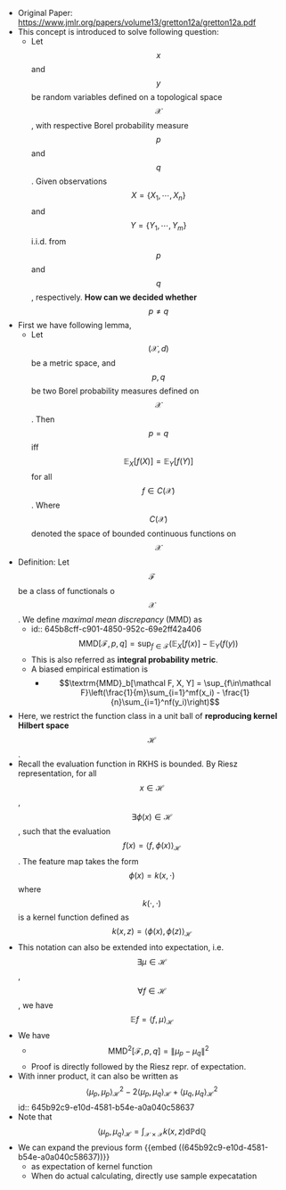 - Original Paper: https://www.jmlr.org/papers/volume13/gretton12a/gretton12a.pdf
- This concept is introduced to solve following question:
	- Let $$x$$ and $$y$$ be random variables defined on a topological space $$\mathcal{X}$$, with respective Borel probability measure $$p$$ and $$q$$. Given observations $$X = \{X_1,\cdots, X_n\}$$ and $$Y=\{Y_1, \cdots, Y_m\}$$ i.i.d. from $$p$$ and $$q$$, respectively. **How can we decided whether** $$p\neq q$$
- First we have following lemma,
	- Let $$(\mathcal X, d)$$ be a metric space, and $$p, q$$ be two Borel probability measures defined on $$\mathcal X$$. Then $$p=q$$ iff $$\mathbb{E}_X[f(X)]=\mathbb{E}_Y[f(Y)]$$ for all $$f\in C(\mathcal X)$$. Where $$C(\mathcal X)$$ denoted the space of bounded  continuous functions on $$\mathcal X$$
- Definition: Let $$\mathcal F$$ be a class of functionals o $$\mathcal X$$. We define *maximal mean discrepancy* (MMD) as
	- id:: 645b8cff-c901-4850-952c-69e2ff42a406
	  $$\textrm{MMD}[\mathcal F, p, q] = \sup_{f\in\mathcal F}\left(\mathbb{E}_X[f(x)] - \mathbb{E}_Y(f(y)\right)$$
	- This is also referred as **integral probability metric**.
	- A biased empirical estimation is
		- $$\textrm{MMD}_b[\mathcal F, X, Y] = \sup_{f\in\mathcal F}\left(\frac{1}{m}\sum_{i=1}^mf(x_i) - \frac{1}{n}\sum_{i=1}^nf(y_i)\right)$$
- Here, we restrict the function class in a unit ball of **reproducing kernel Hilbert space** $$\mathcal H$$.
- Recall the evaluation function in RKHS is bounded. By Riesz representation,  for all $$x\in\mathcal H$$, $$\exists \phi(x)\in\mathcal H$$, such that the evaluation $$f(x) = \langle f, \phi(x)\rangle_{\mathcal H}$$. The feature map takes the form $$\phi(x) = k(x, \cdot)$$ where $$k(\cdot, \cdot)$$ is a kernel function defined as $$k(x, z) = \langle\phi(x), \phi(z)\rangle_{\mathcal{H}}$$
- This notation can also be extended into expectation, i.e. $$\exists\mu\in\mathcal H$$, $$\forall f\in \mathcal H$$, we have $$\mathbb{E}f = \langle f, \mu\rangle_{\mathcal H}$$
- We have
	- $$\mathrm{MMD}^2[\mathcal F, p, q] = \lVert \mu_p - \mu_q \rVert^2$$
	- Proof is directly followed by the Riesz repr. of expectation.
- With inner product, it can also be written as $$\langle\mu_p, \mu_p\rangle_{\mathcal H}^2 - 2\langle\mu_p, \mu_q\rangle_{\mathcal H}+\langle\mu_q, \mu_q\rangle_{\mathcal H}^2$$
  id:: 645b92c9-e10d-4581-b54e-a0a040c58637
- Note that $$\langle\mu_p, \mu_q\rangle_{\mathcal H} = \int_{\mathcal X\times \mathcal X}k(x, z) \mathrm d\mathbb P\mathrm d\mathbb Q$$
- We can expand the previous form {{embed ((645b92c9-e10d-4581-b54e-a0a040c58637))}}
	- as expectation of kernel function
	- When do actual calculating, directly use sample expecatation